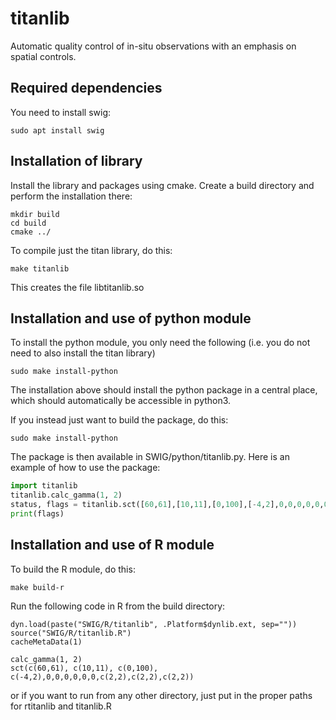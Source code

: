 # titanlib

Automatic quality control of in-situ observations with an emphasis on spatial controls.

## Required dependencies

You need to install swig:

```
sudo apt install swig
```

## Installation of library

Install the library and packages using cmake. Create a build directory and perform the
installation there:

```
mkdir build
cd build
cmake ../
```

To compile just the titan library, do this:
```
make titanlib
```

This creates the file libtitanlib.so

## Installation and use of python module

To install the python module, you only need the following (i.e. you do not need to also
install the titan library)

```
sudo make install-python
```

The installation above should install the python package in a central place, which should
automatically be accessible in python3.

If you instead just want to build the package, do this:

```
sudo make install-python
```

The package is then available in SWIG/python/titanlib.py. Here is an example of how to use the package:

```python
import titanlib
titanlib.calc_gamma(1, 2)
status, flags = titanlib.sct([60,61],[10,11],[0,100],[-4,2],0,0,0,0,0,0,[2,2],[2,2],[2,2])
print(flags)
```

## Installation and use of R module

To build the R module, do this:

```
make build-r
```

Run the following code in R from the build directory:

```
dyn.load(paste("SWIG/R/titanlib", .Platform$dynlib.ext, sep=""))
source("SWIG/R/titanlib.R")
cacheMetaData(1)

calc_gamma(1, 2)
sct(c(60,61), c(10,11), c(0,100), c(-4,2),0,0,0,0,0,0,c(2,2),c(2,2),c(2,2))
```

or if you want to run from any other directory, just put in the proper paths for rtitanlib and titanlib.R
